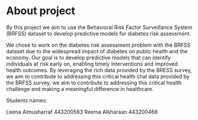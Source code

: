 # About project


By this project we aim to use the Behavioral Risk Factor Surveillance System (BRFSS) dataset to develop predictive models for diabetes risk assessment.

We chose to work on the diabetes risk assessment problem with the BRFSS dataset due to the widespread impact of diabetes on public health and the economy. Our goal is to develop predictive models that can identify individuals at risk early on, enabling timely interventions and improved health outcomes. By leveraging the rich data provided by the BRESS survey, we aim to contribute to addressing this critical health chal 
data provided by the BRFSS survey, we aim to contribute to addressing this critical health challenge and making a meaningful difference in healthcare.


Students names:

Leena Almusharraf 443200563
Reema Alkharaan   443200466
